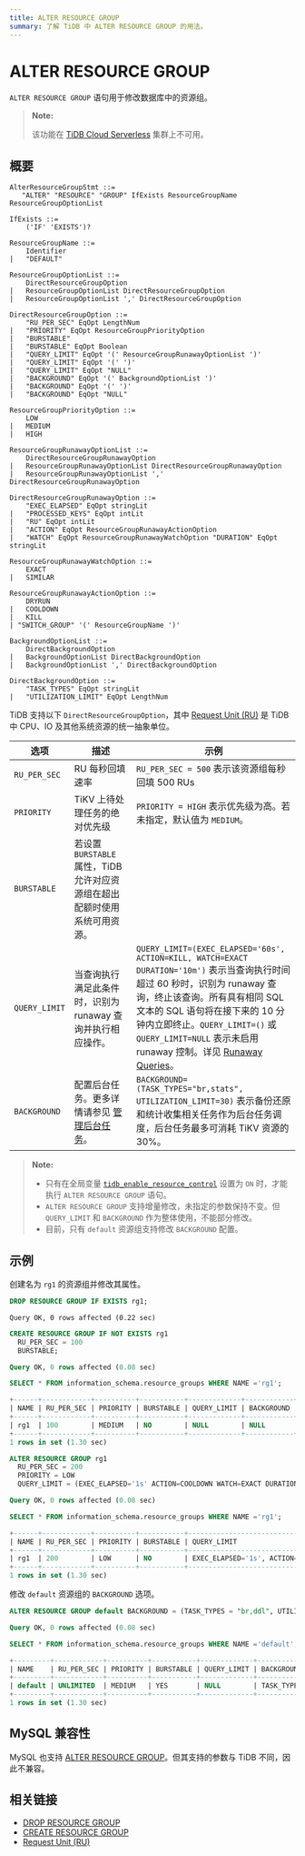 ```yaml
---
title: ALTER RESOURCE GROUP
summary: 了解 TiDB 中 ALTER RESOURCE GROUP 的用法。
---
```


# ALTER RESOURCE GROUP

`ALTER RESOURCE GROUP` 语句用于修改数据库中的资源组。

> **Note:**
>
> 该功能在 [TiDB Cloud Serverless](https://docs.pingcap.com/tidbcloud/select-cluster-tier#tidb-cloud-serverless) 集群上不可用。

## 概要

```ebnf+diagram
AlterResourceGroupStmt ::=
   "ALTER" "RESOURCE" "GROUP" IfExists ResourceGroupName ResourceGroupOptionList

IfExists ::=
    ('IF' 'EXISTS')?

ResourceGroupName ::=
    Identifier
|   "DEFAULT"

ResourceGroupOptionList ::=
    DirectResourceGroupOption
|   ResourceGroupOptionList DirectResourceGroupOption
|   ResourceGroupOptionList ',' DirectResourceGroupOption

DirectResourceGroupOption ::=
    "RU_PER_SEC" EqOpt LengthNum
|   "PRIORITY" EqOpt ResourceGroupPriorityOption
|   "BURSTABLE"
|   "BURSTABLE" EqOpt Boolean
|   "QUERY_LIMIT" EqOpt '(' ResourceGroupRunawayOptionList ')'
|   "QUERY_LIMIT" EqOpt '(' ')'
|   "QUERY_LIMIT" EqOpt "NULL"
|   "BACKGROUND" EqOpt '(' BackgroundOptionList ')'
|   "BACKGROUND" EqOpt '(' ')'
|   "BACKGROUND" EqOpt "NULL"

ResourceGroupPriorityOption ::=
    LOW
|   MEDIUM
|   HIGH

ResourceGroupRunawayOptionList ::=
    DirectResourceGroupRunawayOption
|   ResourceGroupRunawayOptionList DirectResourceGroupRunawayOption
|   ResourceGroupRunawayOptionList ',' DirectResourceGroupRunawayOption

DirectResourceGroupRunawayOption ::=
    "EXEC_ELAPSED" EqOpt stringLit
|   "PROCESSED_KEYS" EqOpt intLit
|   "RU" EqOpt intLit
|   "ACTION" EqOpt ResourceGroupRunawayActionOption
|   "WATCH" EqOpt ResourceGroupRunawayWatchOption "DURATION" EqOpt stringLit

ResourceGroupRunawayWatchOption ::=
    EXACT
|   SIMILAR

ResourceGroupRunawayActionOption ::=
    DRYRUN
|   COOLDOWN
|   KILL
| "SWITCH_GROUP" '(' ResourceGroupName ')'

BackgroundOptionList ::=
    DirectBackgroundOption
|   BackgroundOptionList DirectBackgroundOption
|   BackgroundOptionList ',' DirectBackgroundOption

DirectBackgroundOption ::=
    "TASK_TYPES" EqOpt stringLit
|   "UTILIZATION_LIMIT" EqOpt LengthNum
```

TiDB 支持以下 `DirectResourceGroupOption`，其中 [Request Unit (RU)](/tidb-resource-control-ru-groups.md#what-is-request-unit-ru) 是 TiDB 中 CPU、IO 及其他系统资源的统一抽象单位。

| 选项             | 描述                                                         | 示例                                                         |
|------------------|--------------------------------------------------------------|--------------------------------------------------------------|
| `RU_PER_SEC`    | RU 每秒回填速率                                              | `RU_PER_SEC = 500` 表示该资源组每秒回填 500 RUs                     |
| `PRIORITY`       | TiKV 上待处理任务的绝对优先级                                   | `PRIORITY = HIGH` 表示优先级为高。若未指定，默认值为 `MEDIUM`。     |
| `BURSTABLE`      | 若设置 `BURSTABLE` 属性，TiDB 允许对应资源组在超出配额时使用系统可用资源。 |                                                              |
| `QUERY_LIMIT`    | 当查询执行满足此条件时，识别为 runaway 查询并执行相应操作。     | `QUERY_LIMIT=(EXEC_ELAPSED='60s', ACTION=KILL, WATCH=EXACT DURATION='10m')` 表示当查询执行时间超过 60 秒时，识别为 runaway 查询，终止该查询。所有具有相同 SQL 文本的 SQL 语句将在接下来的 10 分钟内立即终止。`QUERY_LIMIT=()` 或 `QUERY_LIMIT=NULL` 表示未启用 runaway 控制。详见 [Runaway Queries](/tidb-resource-control-runaway-queries.md)。 |
| `BACKGROUND`     | 配置后台任务。更多详情请参见 [管理后台任务](/tidb-resource-control-background-tasks.md)。 | `BACKGROUND=(TASK_TYPES="br,stats", UTILIZATION_LIMIT=30)` 表示备份还原和统计收集相关任务作为后台任务调度，后台任务最多可消耗 TiKV 资源的 30%。 |

> **Note:**
>
> - 只有在全局变量 [`tidb_enable_resource_control`](/system-variables.md#tidb_enable_resource_control-new-in-v660) 设置为 `ON` 时，才能执行 `ALTER RESOURCE GROUP` 语句。
> - `ALTER RESOURCE GROUP` 支持增量修改，未指定的参数保持不变。但 `QUERY_LIMIT` 和 `BACKGROUND` 作为整体使用，不能部分修改。
> - 目前，只有 `default` 资源组支持修改 `BACKGROUND` 配置。

## 示例

创建名为 `rg1` 的资源组并修改其属性。

```sql
DROP RESOURCE GROUP IF EXISTS rg1;
```

```
Query OK, 0 rows affected (0.22 sec)
```

```sql
CREATE RESOURCE GROUP IF NOT EXISTS rg1
  RU_PER_SEC = 100
  BURSTABLE;
```

```sql
Query OK, 0 rows affected (0.08 sec)
```

```sql
SELECT * FROM information_schema.resource_groups WHERE NAME ='rg1';
```

```sql
+------+------------+----------+-----------+-------------+------------+
| NAME | RU_PER_SEC | PRIORITY | BURSTABLE | QUERY_LIMIT | BACKGROUND |
+------+------------+----------+-----------+-------------+------------+
| rg1  | 100        | MEDIUM   | NO        | NULL        | NULL       |
+------+------------+----------+-----------+-------------+------------+
1 rows in set (1.30 sec)
```

```sql
ALTER RESOURCE GROUP rg1
  RU_PER_SEC = 200
  PRIORITY = LOW
  QUERY_LIMIT = (EXEC_ELAPSED='1s' ACTION=COOLDOWN WATCH=EXACT DURATION '30s');
```

```sql
Query OK, 0 rows affected (0.08 sec)
```

```sql
SELECT * FROM information_schema.resource_groups WHERE NAME ='rg1';
```

```sql
+------+------------+----------+-----------+----------------------------------------------------------------+------------+
| NAME | RU_PER_SEC | PRIORITY | BURSTABLE | QUERY_LIMIT                                                    | BACKGROUND |
+------+------------+----------+-----------+----------------------------------------------------------------+------------+
| rg1  | 200        | LOW      | NO        | EXEC_ELAPSED='1s', ACTION=COOLDOWN, WATCH=EXACT DURATION='30s' | NULL       |
+------+------------+----------+-----------+----------------------------------------------------------------+------------+
1 rows in set (1.30 sec)
```

修改 `default` 资源组的 `BACKGROUND` 选项。

```sql
ALTER RESOURCE GROUP default BACKGROUND = (TASK_TYPES = "br,ddl", UTILIZATION_LIMIT=30);
```

```sql
Query OK, 0 rows affected (0.08 sec)
```

```sql
SELECT * FROM information_schema.resource_groups WHERE NAME ='default';
```

```sql
+---------+------------+----------+-----------+-------------+-------------------------------------------+
| NAME    | RU_PER_SEC | PRIORITY | BURSTABLE | QUERY_LIMIT | BACKGROUND                                |
+---------+------------+----------+-----------+-------------+-------------------------------------------+
| default | UNLIMITED  | MEDIUM   | YES       | NULL        | TASK_TYPES='br,ddl', UTILIZATION_LIMIT=30 |
+---------+------------+----------+-----------+-------------+-------------------------------------------+
1 rows in set (1.30 sec)
```

## MySQL 兼容性

MySQL 也支持 [ALTER RESOURCE GROUP](https://dev.mysql.com/doc/refman/8.0/en/alter-resource-group.html)。但其支持的参数与 TiDB 不同，因此不兼容。

## 相关链接

* [DROP RESOURCE GROUP](/sql-statements/sql-statement-drop-resource-group.md)
* [CREATE RESOURCE GROUP](/sql-statements/sql-statement-create-resource-group.md)
* [Request Unit (RU)](/tidb-resource-control-ru-groups.md#what-is-request-unit-ru)